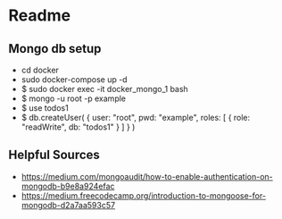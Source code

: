 # Readme

## Mongo db setup
- cd docker
- sudo docker-compose up -d
- $ sudo docker exec -it docker_mongo_1 bash
- $ mongo -u root -p example
- $ use todos1
- $ db.createUser(
              {
              user: "root",
              pwd: "example",
              roles: [ { role: "readWrite", db: "todos1" } ]
              }
              )

## Helpful Sources
- https://medium.com/mongoaudit/how-to-enable-authentication-on-mongodb-b9e8a924efac
- https://medium.freecodecamp.org/introduction-to-mongoose-for-mongodb-d2a7aa593c57
